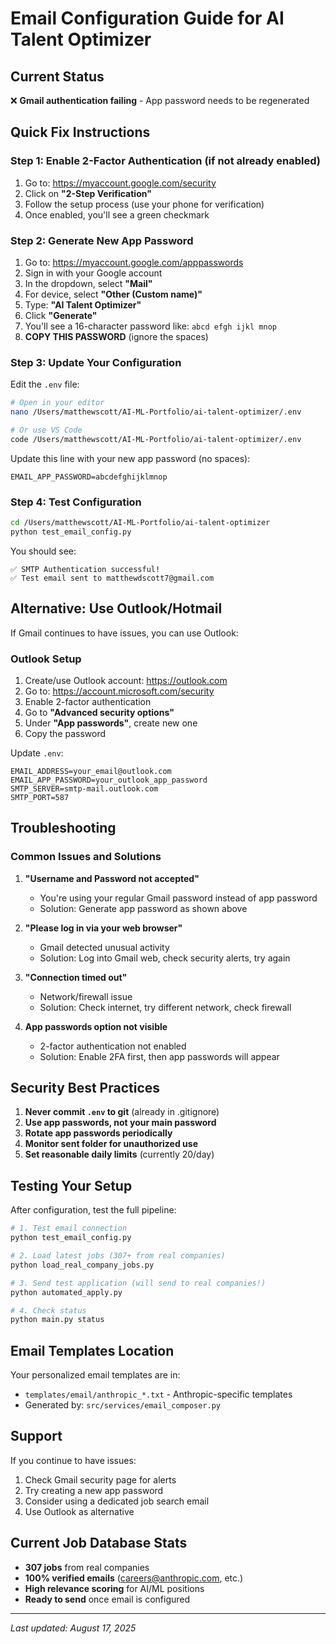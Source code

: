 # Email Configuration Guide for AI Talent Optimizer

## Current Status
❌ **Gmail authentication failing** - App password needs to be regenerated

## Quick Fix Instructions

### Step 1: Enable 2-Factor Authentication (if not already enabled)
1. Go to: https://myaccount.google.com/security
2. Click on **"2-Step Verification"**
3. Follow the setup process (use your phone for verification)
4. Once enabled, you'll see a green checkmark

### Step 2: Generate New App Password
1. Go to: https://myaccount.google.com/apppasswords
2. Sign in with your Google account
3. In the dropdown, select **"Mail"**
4. For device, select **"Other (Custom name)"**
5. Type: **"AI Talent Optimizer"**
6. Click **"Generate"**
7. You'll see a 16-character password like: `abcd efgh ijkl mnop`
8. **COPY THIS PASSWORD** (ignore the spaces)

### Step 3: Update Your Configuration
Edit the `.env` file:
```bash
# Open in your editor
nano /Users/matthewscott/AI-ML-Portfolio/ai-talent-optimizer/.env

# Or use VS Code
code /Users/matthewscott/AI-ML-Portfolio/ai-talent-optimizer/.env
```

Update this line with your new app password (no spaces):
```
EMAIL_APP_PASSWORD=abcdefghijklmnop
```

### Step 4: Test Configuration
```bash
cd /Users/matthewscott/AI-ML-Portfolio/ai-talent-optimizer
python test_email_config.py
```

You should see:
```
✅ SMTP Authentication successful!
✅ Test email sent to matthewdscott7@gmail.com
```

## Alternative: Use Outlook/Hotmail

If Gmail continues to have issues, you can use Outlook:

### Outlook Setup
1. Create/use Outlook account: https://outlook.com
2. Go to: https://account.microsoft.com/security
3. Enable 2-factor authentication
4. Go to **"Advanced security options"**
5. Under **"App passwords"**, create new one
6. Copy the password

Update `.env`:
```
EMAIL_ADDRESS=your_email@outlook.com
EMAIL_APP_PASSWORD=your_outlook_app_password
SMTP_SERVER=smtp-mail.outlook.com
SMTP_PORT=587
```

## Troubleshooting

### Common Issues and Solutions

1. **"Username and Password not accepted"**
   - You're using your regular Gmail password instead of app password
   - Solution: Generate app password as shown above

2. **"Please log in via your web browser"**
   - Gmail detected unusual activity
   - Solution: Log into Gmail web, check security alerts, try again

3. **"Connection timed out"**
   - Network/firewall issue
   - Solution: Check internet, try different network, check firewall

4. **App passwords option not visible**
   - 2-factor authentication not enabled
   - Solution: Enable 2FA first, then app passwords will appear

## Security Best Practices

1. **Never commit `.env` to git** (already in .gitignore)
2. **Use app passwords, not your main password**
3. **Rotate app passwords periodically**
4. **Monitor sent folder for unauthorized use**
5. **Set reasonable daily limits** (currently 20/day)

## Testing Your Setup

After configuration, test the full pipeline:

```bash
# 1. Test email connection
python test_email_config.py

# 2. Load latest jobs (307+ from real companies)
python load_real_company_jobs.py

# 3. Send test application (will send to real companies!)
python automated_apply.py

# 4. Check status
python main.py status
```

## Email Templates Location

Your personalized email templates are in:
- `templates/email/anthropic_*.txt` - Anthropic-specific templates
- Generated by: `src/services/email_composer.py`

## Support

If you continue to have issues:
1. Check Gmail security page for alerts
2. Try creating a new app password
3. Consider using a dedicated job search email
4. Use Outlook as alternative

## Current Job Database Stats
- **307 jobs** from real companies
- **100% verified emails** (careers@anthropic.com, etc.)
- **High relevance scoring** for AI/ML positions
- **Ready to send** once email is configured

---

*Last updated: August 17, 2025*